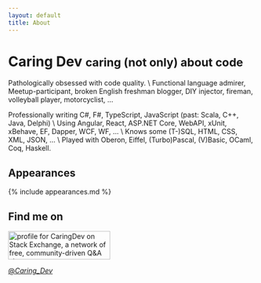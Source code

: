 ```yaml
---
layout: default
title: About
---
```

# Caring Dev <small>caring (not only) about code</small>

Pathologically obsessed with code quality. \\
Functional language admirer, Meetup-participant, broken English freshman blogger, DIY injector, fireman, volleyball player, motorcyclist, …

Professionally writing C#, F#, TypeScript, JavaScript (past: Scala, C++, Java, Delphi) \\
Using Angular, React, ASP.NET Core, WebAPI, xUnit, xBehave, EF, Dapper, WCF, WF, … \\
Knows some (T-)SQL, HTML, CSS, XML, JSON, … \\
Played with Oberon, Eiffel, (Turbo)Pascal, (V)Basic, OCaml, Coq, Haskell.

## Appearances
{% include appearances.md %}
<p></p>

## Find me on

<a href="https://stackexchange.com/users/3455728" target="_blank">
<img src="https://stackexchange.com/users/flair/3455728.png?theme=clean" width="208" height="58" alt="profile for CaringDev on Stack Exchange, a network of free, community-driven Q&amp;A sites" title="profile for CaringDev on Stack Exchange, a network of free, community-driven Q&amp;A sites">
</a>

<a href="https://twitter.com/_Caring_Dev_?ref_src=twsrc%5Etfw" class="twitter-follow-button" data-size="large" data-dnt="true" data-show-count="false">@_Caring_Dev_</a><script async src="//platform.twitter.com/widgets.js" charset="utf-8"></script>
